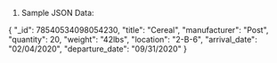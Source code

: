 
1. Sample JSON Data:

{
    "_id": 78540534098054230,
    "title": "Cereal",
    "manufacturer": "Post",
    "quantity": 20,
    "weight": "42lbs",
    "location": "2-B-6",
    "arrival_date": "02/04/2020",
    "departure_date": "09/31/2020"
}